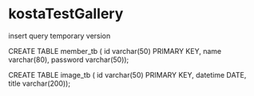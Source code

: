 # kostaTestGallery


insert query temporary version


CREATE TABLE member_tb (
id varchar(50) PRIMARY KEY,
name varchar(80),
password varchar(50));



CREATE TABLE image_tb (
id varchar(50) PRIMARY KEY,
datetime DATE,
title varchar(200));


